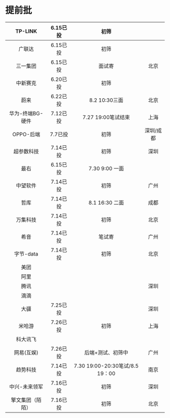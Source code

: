 # 提前批

|     TP-LINK      | 6.15已投 |              初筛               |           |
| :--------------: | :------: | :-----------------------------: | :-------: |
|      广联达      | 6.15已投 |              初筛               |           |
|     三一集团     | 6.15已投 |             面试寄              |   北京    |
|     中新赛克     | 6.20已投 |              初筛               |           |
|       蔚来       | 6.22已投 |          8.2 10:30三面          |   北京    |
| 华为-终端BG-硬件 | 7.12已投 |       7.27 19:00笔试结束        |   上海    |
|    OPPO-后端     | 7.7已投  |              初筛               | 深圳/成都 |
|    超参数科技    | 7.14已投 |              初筛               |   深圳    |
|       最右       | 6.15已投 |         7.30 9:00 一面          |           |
|     中望软件     | 7.14已投 |              初筛               |   广州    |
|       哲库       | 7.14已投 |         8.1 16:30 二面          |   成都    |
|     万集科技     | 7.14已投 |              初筛               |   北京    |
|       希音       | 7.14已投 |             笔试寄              |   广州    |
|    字节-data     | 7.14已投 |              初筛               |   北京    |
|       美团       |          |                                 |           |
|       阿里       |          |                                 |           |
|       腾讯       |          |                                 |   深圳    |
|       滴滴       |          |                                 |           |
|       大疆       | 7.25已投 |                                 |   深圳    |
|      米哈游      | 7.26已投 |              初筛               |   上海    |
|     科大讯飞     |          |                                 |           |
|    网易(互娱)    | 7.26已投 |        后端+测试、初筛中        |   广州    |
|     趋势科技     | 7.14已投 | 7.30 19:00-20:30笔试/8.5 19：00 |   南京    |
|  中兴-未来领军   | 7.16已投 |              初筛               |   深圳    |
| 擎文集团（陌陌） | 7.16已投 |              初筛               |   北京    |

